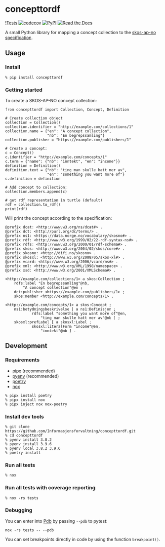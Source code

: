
# concepttordf

[!Tests](https://github.com/Informasjonsforvaltning/concepttordf/workflows/Tests/badge.svg)
[![codecov](https://codecov.io/gh/Informasjonsforvaltning/concepttordf/branch/master/graph/badge.svg)](https://codecov.io/gh/Informasjonsforvaltning/concepttordf)
[![PyPI](https://img.shields.io/pypi/v/concepttordf.svg)](https://pypi.org/project/concepttordf/)
[![Read the Docs](https://readthedocs.org/projects/concepttordf/badge/)](https://concepttordf.readthedocs.io/)

A small Python library for mapping a concept collection to the [skos-ap-no specification](https://doc.difi.no/data/begrep-skos-ap-no/).

## Usage

### Install

```Shell
% pip install concepttordf
```

### Getting started

To create a SKOS-AP-NO concept collection:

```Shell
from concepttordf import Collection, Concept, Definition

# Create collection object
collection = Collection()
collection.identifier = "http://example.com/collections/1"
collection.name = {"en": "A concept collection",
                   "nb": "En begrepssamling"}
collection.publisher = "https://example.com/publishers/1"

# Create a concept:
c = Concept()
c.identifier = "http://example.com/concepts/1"
c.term = {"name": {"nb": "inntekt", "en": "income"}}
definition = Definition()
definition.text = {"nb": "ting man skulle hatt mer av",
                   "en": "something you want more of"}
c.definition = definition

# Add concept to collection:
collection.members.append(c)

# get rdf representation in turtle (default)
rdf = collection.to_rdf()
print(rdf)
```

Will print the concept according to the specification:

```Shell
@prefix dcat: <http://www.w3.org/ns/dcat#> .
@prefix dct: <http://purl.org/dc/terms/> .
@prefix ns1: <https://data.norge.no/vocabulary/skosno#> .
@prefix rdf: <http://www.w3.org/1999/02/22-rdf-syntax-ns#> .
@prefix rdfs: <http://www.w3.org/2000/01/rdf-schema#> .
@prefix skos: <http://www.w3.org/2004/02/skos/core#> .
@prefix skosno: <http://difi.no/skosno> .
@prefix skosxl: <http://www.w3.org/2008/05/skos-xl#> .
@prefix vcard: <http://www.w3.org/2006/vcard/ns#> .
@prefix xml: <http://www.w3.org/XML/1998/namespace> .
@prefix xsd: <http://www.w3.org/2001/XMLSchema#> .

<http://example.com/collections/1> a skos:Collection ;
    rdfs:label "En begrepssamling"@nb,
        "A concept collection"@en ;
    dct:publisher <https://example.com/publishers/1> ;
    skos:member <http://example.com/concepts/1> .

<http://example.com/concepts/1> a skos:Concept ;
    ns1:betydningsbeskrivelse [ a ns1:Definisjon ;
            rdfs:label "something you want more of"@en,
                "ting man skulle hatt mer av"@nb ] ;
    skosxl:prefLabel [ a skosxl:Label ;
            skosxl:literalForm "income"@en,
                "inntekt"@nb ] .

```

## Development

### Requirements

- [pipx](https://pipxproject.github.io/pipx/) (recommended)
- [pyenv](https://github.com/pyenv/pyenv) (recommended)
- [poetry](https://python-poetry.org/)
- [nox](https://nox.thea.codes/en/stable/)

```Shell
% pipx install poetry
% pipx install nox
% pipx inject nox nox-poetry
```

### Install dev tools

```Shell
% git clone https://github.com/Informasjonsforvaltning/concepttordf.git
% cd concepttordf
% pyenv install 3.8.2
% pyenv install 3.9.6
% pyenv local 3.8.2 3.9.6
% poetry install
```

### Run all tests

```Shell
% nox
```

### Run all tests with coverage reporting

```Shell
% nox -rs tests
```

### Debugging

You can enter into [Pdb](https://docs.python.org/3/library/pdb.html) by passing `--pdb` to pytest:

```Shell
nox -rs tests -- --pdb
```

You can set breakpoints directly in code by using the function `breakpoint()`.
